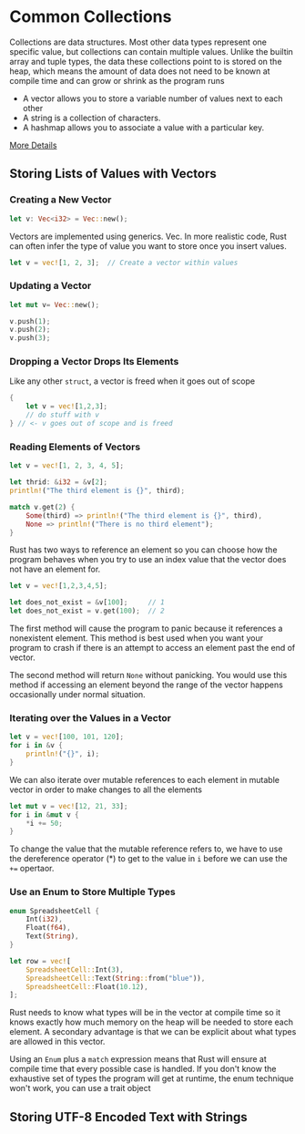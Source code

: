 # Common Collections

Collections are data structures. Most other data types represent one specific value, but collections can contain multiple values. Unlike the builtin array and tuple types,
the data these collections point to is stored on the heap, which means the amount of data does not need to be known at compile time and can grow or shrink as the program runs

* A vector allows you to store a variable number of values next to each other
* A string is a collection of characters.
* A hashmap allows you to associate a value with a particular key.

[More Details](https://doc.rust-lang.org/std/collections/index.html)

## Storing Lists of Values with Vectors

### Creating a New Vector

```rust
let v: Vec<i32> = Vec::new();
```

Vectors are implemented using generics. Vec<T>. In more realistic code, Rust can often infer the type of value you want to store once you insert values.

```rust
let v = vec![1, 2, 3];  // Create a vector within values
```

### Updating a Vector

```rust
let mut v= Vec::new();

v.push(1);
v.push(2);
v.push(3);
```

### Dropping a Vector Drops Its Elements

Like any other `struct`, a vector is freed when it goes out of scope

```rust
{
    let v = vec![1,2,3];
    // do stuff with v
} // <- v goes out of scope and is freed
```

### Reading Elements of Vectors

```rust
let v = vec![1, 2, 3, 4, 5];

let thrid: &i32 = &v[2];
println!("The third element is {}", third);

match v.get(2) {
    Some(third) => println!("The third element is {}", third),
    None => println!("There is no third element");
}
```

Rust has two ways to reference an element so you can choose how the program behaves when you try to use an index value that the vector does not have an element for.

```rust
let v = vec![1,2,3,4,5];

let does_not_exist = &v[100];     // 1
let does_not_exist = v.get(100);  // 2
```

The first method will cause the program to panic because it references a nonexistent element. This method is best used when you want your program to crash if there is
an attempt to access an element past the end of vector.

The second method will return `None` without panicking. You would use this method if accessing an element beyond the range of the vector happens occasionally under normal situation.

### Iterating over the Values in a Vector

```rust
let v = vec![100, 101, 120];
for i in &v {
    println!("{}", i);
}
```

We can also iterate over mutable references to each element in mutable vector in order to make changes to all the elements

```rust
let mut v = vec![12, 21, 33];
for i in &mut v {
    *i += 50;
}
```

To change the value that the mutable reference refers to, we have to use the dereference operator (*) to get to the value in `i` before we can use the `+=` opertaor.

### Use an Enum to Store Multiple Types

```rust
enum SpreadsheetCell {
    Int(i32),
    Float(f64),
    Text(String),
}

let row = vec![
    SpreadsheetCell::Int(3),
    SpreadsheetCell::Text(String::from("blue")),
    SpreadsheetCell::Float(10.12),
];
```

Rust needs to know what types will be in the vector at compile time so it knows exactly how much memory on the heap will be needed to store each element. A secondary advantage
is that we can be explicit about what types are allowed in this vector.

Using an `Enum` plus a `match` expression means that Rust will ensure at compile time that every possible case is handled. If you don't know the exhaustive set of types the program
will get at runtime, the enum technique won't work, you can use a trait object

## Storing UTF-8 Encoded Text with Strings
